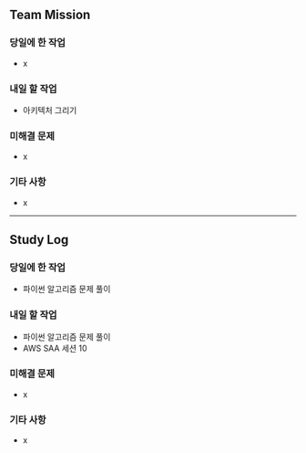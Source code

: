 ## Team Mission

### 당일에 한 작업
- x

### 내일 할 작업
- 아키텍처 그리기

### 미해결 문제
- x

### 기타 사항
- x

--------
## Study Log

### 당일에 한 작업
- 파이썬 알고리즘 문제 풀이

### 내일 할 작업
- 파이썬 알고리즘 문제 풀이
- AWS SAA 세션 10

### 미해결 문제
- x

### 기타 사항
- x
